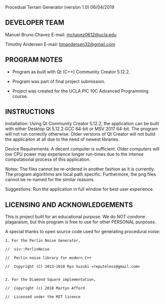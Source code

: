 Procedual Terrain Generator (version 1.0) 06/04/2019




DEVELOPER TEAM
----------------------------------------------------------------

Manuel Bruno Chavez
	E-mail: mchavez0612@ucla.edu

Timothy Andersen
	E-mail: timandersen32@gmail.com



PROGRAM NOTES
----------------------------------------------------------------

- Program as built with Qt (C++) Community Creator 5.12.2. 

- Program was part of final project submission. 

- Project was created for the UCLA PIC 10C Advanced Programming course.




INSTRUCTIONS
---------------------------------------------------

Installation: Using Qt Community Creator 5.12.2, the application can be built with either
Desktop Qt 5.12.2 GCC 64-bit or MSV 2017 64-bit. The program will not run correctly otherwise.
Older versions of Qt Creator will not build the applicaiton at all due to the need of newest
libraries. 

Device Requirements: A decent computer is sufficient. Older computers will low CPU power may 
experience longer run-times due to the intense computational process of this application. 

Notes: The files cannot be re-ordered in another fashion as it is currently. The program algorithms
are local path specific. Furthermore, the png files cannot be re-named for the similar reasons. 

Suggestions: Run the application in full window for best user experience. 



LICENSING AND ACKNOWLEDGEMENTS 
-----------------------------------------------

This is project built for an educational purpose. 
We do NOT condone plagaraism, but this program is free to use for other PERSONAL purposes.
 


A special thanks to open source code used for generating procedural noise:
	
	1. For the Perlin Noise Generator,
	
	//	siv::PerlinNoise
	
	//	Perlin noise library for modern C++
	
	//	Copyright (C) 2013-2018 Ryo Suzuki <reputeless@gmail.com>

	
	2. For the Diamond Square implementation,
	
	//	Copyright (c) 2018 Martyn Afford
	
	//	Licensed under the MIT licence
